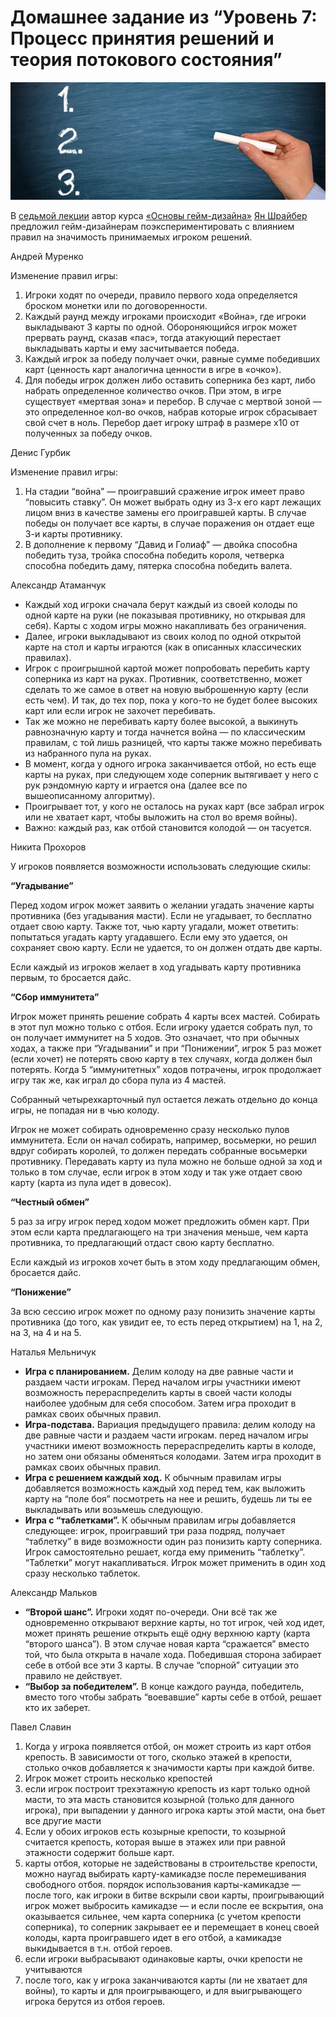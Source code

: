 # Домашнее задание из “Уровень 7: Процесс принятия решений и теория потокового состояния”

![](media/764d113d19592eef3495ad84734c4da6.jpg)

В [седьмой лекции](uroven-7-protsess-prinyatiya-resheniy-i-te.md) автор курса [«Основы гейм-дизайна»](http://gamedesignconcepts.wordpress.com/) [Ян Шрайбер](http://www.gamasutra.com/view/authors/916452/Ian_Schreiber.php) предложил гейм-дизайнерам поэкспериментировать с влиянием правил на значимость принимаемых игроком решений. 

Андрей Муренко

Изменение правил игры:

1.  Игроки ходят по очереди, правило первого хода определяется броском монетки или по договоренности.
2.  Каждый раунд между игроками происходит «Война», где игроки выкладывают 3 карты по одной. Обороняющийся игрок может прервать раунд, сказав «пас», тогда атакующий перестает выкладывать карты и ему засчитывается победа.
3.  Каждый игрок за победу получает очки, равные сумме победивших карт (ценность карт аналогична ценности в игре в «очко»).
4.  Для победы игрок должен либо оставить соперника без карт, либо набрать определенное количество очков. При этом, в игре существует «мертвая зона» и перебор. В случае с мертвой зоной — это определенное кол-во очков, набрав которые игрок сбрасывает свой счет в ноль. Перебор дает игроку штраф в размере х10 от полученных за победу очков.

Денис Гурбик

Изменение правил игры:

1.  На стадии “война” — проигравший сражение игрок имеет право “повысить ставку”. Он может выбрать одну из 3-х его карт лежащих лицом вниз в качестве замены его проигравшей карты. В случае победы он получает все карты, в случае поражения он отдает еще 3-и карты противнику.
2.  В дополнение к первому “Давид и Голиаф” — двойка способна победить туза, тройка способна победить короля, четверка способна победить даму, пятерка способна победить валета.

Александр Атаманчук

*   Каждый ход игроки сначала берут каждый из своей колоды по одной карте на руки (не показывая противнику, но открывая для себя). Карты с ходом игры можно накапливать без ограничения.
*   Далее, игроки выкладывают из своих колод по одной открытой карте на стол и карты играются (как в описанных классических правилах).
*   Игрок с проигрышной картой может попробовать перебить карту соперника из карт на руках. Противник, соответственно, может сделать то же самое в ответ на новую выброшенную карту (если есть чем). И так, до тех пор, пока у кого-то не будет более высоких карт или если игрок не захочет перебивать.
*   Так же можно не перебивать карту более высокой, а выкинуть равнозначную карту и тогда начнется война — по классическим правилам, с той лишь разницей, что карты также можно перебивать из набранного пула на руках.
*   В момент, когда у одного игрока заканчивается отбой, но есть еще карты на руках, при следующем ходе соперник вытягивает у него с рук рэндомную карту и играется она (далее все по вышеописанному алгоритму).
*   Проигрывает тот, у кого не осталось на руках карт (все забрал игрок или не хватает карт, чтобы выложить на стол во время войны).
*   Важно: каждый раз, как отбой становится колодой — он тасуется.

Никита Прохоров

У игроков появляется возможности использовать следующие скилы:

**“Угадывание”**

Перед ходом игрок может заявить о желании угадать значение карты противника (без угадывания масти). Если не угадывает, то бесплатно отдает свою карту. Также тот, чью карту угадали, может ответить: попытаться угадать карту угадавшего. Если ему это удается, он сохраняет свою карту. Если не удается, то он должен отдать две карты.

Если каждый из игроков желает в ход угадывать карту противника первым, то бросается дайс.

**“Сбор иммунитета”**

Игрок может принять решение собрать 4 карты всех мастей. Собирать в этот пул можно только с отбоя. Если игроку удается собрать пул, то он получает иммунитет на 5 ходов. Это означает, что при обычных ходах, а также при “Угадывании” и при “Понижении”, игрок 5 раз может (если хочет) не потерять свою карту в тех случаях, когда должен был потерять. Когда 5 “иммунитетных” ходов потрачены, игрок продолжает игру так же, как играл до сбора пула из 4 мастей.

Собранный четырехкарточный пул остается лежать отдельно до конца игры, не попадая ни в чью колоду.

Игрок не может собирать одновременно сразу несколько пулов иммунитета. Если он начал собирать, например, восьмерки, но решил вдруг собирать королей, то должен передать собранные восьмерки противнику. Передавать карту из пула можно не больше одной за ход и только в том случае, если игрок в этом ходу и так уже отдает свою карту (карта из пула идет в довесок).

**“Честный обмен”**

5 раз за игру игрок перед ходом может предложить обмен карт. При этом если карта предлагающего на три значения меньше, чем карта противника, то предлагающий отдаст свою карту бесплатно.

Если каждый из игроков хочет быть в этом ходу предлагающим обмен, бросается дайс.

**“Понижение”**

За всю сессию игрок может по одному разу понизить значение карты противника (до того, как увидит ее, то есть перед открытием) на 1, на 2, на 3, на 4 и на 5.

Наталья Мельничук

*   **Игра с планированием.** Делим колоду на две равные части и раздаем части игрокам. Перед началом игры участники имеют возможность перераспределить карты в своей части колоды наиболее удобным для себя способом. Затем игра проходит в рамках своих обычных правил.
*   **Игра-подстава.** Вариация предыдущего правила: делим колоду на две равные части и раздаем части игрокам. перед началом игры участники имеют возможность перераспределить карты в колоде, но затем они обязаны обменяться колодами. Затем игра проходит в рамках своих обычных правил.
*   **Игра с решением каждый ход.** К обычным правилам игры добавляется возможность каждый ход перед тем, как выложить карту на “поле боя” посмотреть на нее и решить, будешь ли ты ее выкладывать или возьмешь следующую.
*   **Игра с “таблетками”.** К обычным правилам игры добавляется следующее: игрок, проигравший три раза подряд, получает “таблетку” в виде возможности один раз понизить карту соперника. Игрок самостоятельно решает, когда ему применить “таблетку”. “Таблетки” могут накапливаться. Игрок может применить в один ход сразу несколько таблеток.

Александр Мальков

*   **“Второй шанс”.** Игроки ходят по-очереди. Они всё так же одновременно открывают верхние карты, но тот игрок, чей ход идет, может принять решение открыть ещё одну верхнюю карту (карта “второго шанса”). В этом случае новая карта “сражается” вместо той, что была открыта в начале хода. Победившая сторона забирает себе в отбой все эти 3 карты. В случае “спорной” ситуации это правило не действует.
*   **“Выбор за победителем”.** В конце каждого раунда, победитель, вместо того чтобы забрать “воевавшие” карты себе в отбой, решает кто их заберет.

Павел Славин

1.  Когда у игрока появляется отбой, он может строить из карт отбоя крепость. В зависимости от того, сколько этажей в крепости, столько очков добавляется к значимости карты при каждой битве.
2.  Игрок может строить несколько крепостей
3.  если игрок построит трехэтажную крепость из карт только одной масти, то эта масть становится козырной (только для данного игрока), при выпадении у данного игрока карты этой масти, она бьет все другие масти
4.  Если у обоих игроков есть козырные крепости, то козырной считается крепость, которая выше в этажех или при равной этажности содержит больше карт.
5.  карты отбоя, которые не задействованы в строительстве крепости, можно наугад выбирать карту-камикадзе после перемешивания свободного отбоя. порядок использования карты-камикадзе — после того, как игроки в битве вскрыли свои карты, проигрывающий игрок может выбросить камикадзе — и если после ее вскрытия, она оказывается сильнее, чем карта соперника (с учетом крепости соперника), то соперник закрывает ее и перемещает в конец своей колоды, карта проигравшего идет в его отбой, а камикадзе выкидывается в т.н. отбой героев.
6.  если игроки выбрасывают одинаковые карты, очки крепости не учитываются
7.  после того, как у игрока заканчиваются карты (ли не хватает для войны), то карты и для проигрывающего, и для выигрывающего игрока берутся из отбоя героев.